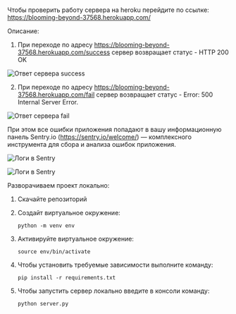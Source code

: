 # 

Чтобы проверить работу сервера на heroku перейдите по ссылке: https://blooming-beyond-37568.herokuapp.com/ 

Описание:
1. При переходе по адресу https://blooming-beyond-37568.herokuapp.com/success сервер возвращает статус - HTTP 200 OK

![Ответ сервера success](https://github.com/AlenaPliusnina/Heroku-server-with-Sentry-integration/blob/master/screenshots/success.png)

2. При переходе по адресу https://blooming-beyond-37568.herokuapp.com/fail сервер возвращает статус - Error: 500 Internal Server Error. 

![Ответ сервера fail](https://github.com/AlenaPliusnina/Heroku-server-with-Sentry-integration/blob/master/screenshots/fail.png)

При этом все ошибки приложения попадают в вашу информационную панель Sentry.io (https://sentry.io/welcome/) — комплексного инструмента для сбора и анализа ошибок приложения. 

![Логи в Sentry](https://github.com/AlenaPliusnina/Heroku-server-with-Sentry-integration/blob/master/screenshots/sentry_1.png)

![Логи в Sentry](https://github.com/AlenaPliusnina/Heroku-server-with-Sentry-integration/blob/master/screenshots/sentry_2.png)


Разворачиваем проект локально:

1. Скачайте репозиторий

2. Создайт виртуальное окружение:

       python -m venv env

3. Активируйте виртуальное окружение:

       source env/bin/activate
      
4. Чтобы установить требуемые зависимости выполните команду:

       pip install -r requirements.txt

5. Чтобы запустить сервер локально введите в консоли команду: 
        
       python server.py

